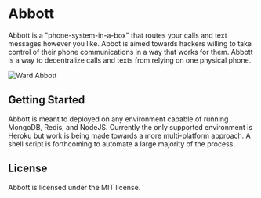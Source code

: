 # Abbott

Abbott is a "phone-system-in-a-box" that routes your calls and text messages however you like.  Abbot is aimed towards hackers willing to take control of their phone communications in a way that works for them.  Abbott is a way to decentralize calls and texts from relying on one physical phone.

![Ward Abbott](http://f.cl.ly/items/3b3z2N3b0T233w0I402g/bourne-1.jpg) 

## Getting Started
Abbott is meant to deployed on any environment capable of running MongoDB, Redis, and NodeJS.  Currently the only supported environment is Heroku but work is being made towards a more multi-platform approach.  A shell script is forthcoming to automate a large majority of the process.

## License
Abbott is licensed under the MIT license.